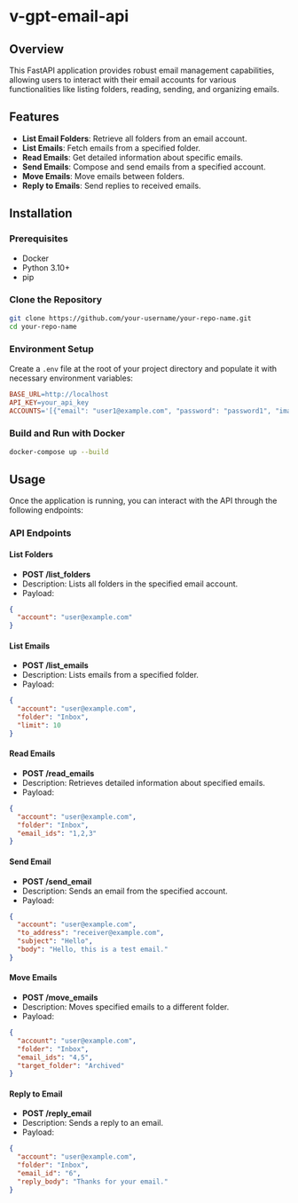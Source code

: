 # v-gpt-email-api 

## Overview
This FastAPI application provides robust email management capabilities, allowing users to interact with their email accounts for various functionalities like listing folders, reading, sending, and organizing emails.

## Features
- **List Email Folders**: Retrieve all folders from an email account.
- **List Emails**: Fetch emails from a specified folder.
- **Read Emails**: Get detailed information about specific emails.
- **Send Emails**: Compose and send emails from a specified account.
- **Move Emails**: Move emails between folders.
- **Reply to Emails**: Send replies to received emails.

## Installation

### Prerequisites
- Docker
- Python 3.10+
- pip

### Clone the Repository
```bash
git clone https://github.com/your-username/your-repo-name.git
cd your-repo-name
```

### Environment Setup
Create a `.env` file at the root of your project directory and populate it with necessary environment variables:

```makefile
BASE_URL=http://localhost
API_KEY=your_api_key
ACCOUNTS='[{"email": "user1@example.com", "password": "password1", "imap_server": "imap.example.com", "imap_port": 993, "smtp_server": "smtp.example.com", "smtp_port": 587}, {"email": "user2@example.com", "password": "password2", "imap_server": "imap.example2.com", "imap_port": 993, "smtp_server": "smtp.example2.com", "smtp_port": 587}]'
```

### Build and Run with Docker
```bash
docker-compose up --build
```

## Usage
Once the application is running, you can interact with the API through the following endpoints:

### API Endpoints

#### List Folders
- **POST /list_folders**
- Description: Lists all folders in the specified email account.
- Payload:
```json
{
  "account": "user@example.com"
}
```

#### List Emails
- **POST /list_emails**
- Description: Lists emails from a specified folder.
- Payload:
```json
{
  "account": "user@example.com",
  "folder": "Inbox",
  "limit": 10
}
```

#### Read Emails
- **POST /read_emails**
- Description: Retrieves detailed information about specified emails.
- Payload:
```json
{
  "account": "user@example.com",
  "folder": "Inbox",
  "email_ids": "1,2,3"
}
```

#### Send Email
- **POST /send_email**
- Description: Sends an email from the specified account.
- Payload:
```json
{
  "account": "user@example.com",
  "to_address": "receiver@example.com",
  "subject": "Hello",
  "body": "Hello, this is a test email."
}
```

#### Move Emails
- **POST /move_emails**
- Description: Moves specified emails to a different folder.
- Payload:
```json
{
  "account": "user@example.com",
  "folder": "Inbox",
  "email_ids": "4,5",
  "target_folder": "Archived"
}
```

#### Reply to Email
- **POST /reply_email**
- Description: Sends a reply to an email.
- Payload:
```json
{
  "account": "user@example.com",
  "folder": "Inbox",
  "email_id": "6",
  "reply_body": "Thanks for your email."
}
```
